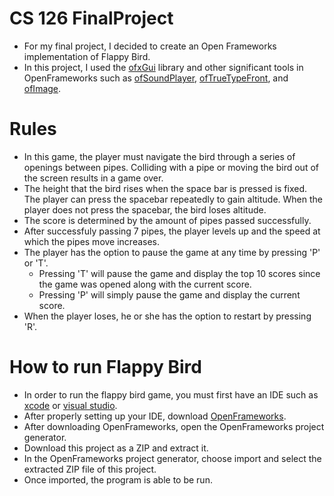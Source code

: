 # CS 126 FinalProject
* For my final project, I decided to create an Open Frameworks implementation of Flappy Bird.
* In this project, I used the [ofxGui](http://openframeworks.cc/documentation/ofxGui/) library and other significant tools in OpenFrameworks such as [ofSoundPlayer](http://openframeworks.cc/documentation/sound/ofSoundPlayer/), [ofTrueTypeFront](http://openframeworks.cc/documentation/graphics/ofTrueTypeFont/), and [ofImage](http://openframeworks.cc/documentation/graphics/ofImage/). 

# Rules
* In this game, the player must navigate the bird through a series of openings between pipes. Colliding with a pipe or moving the bird out of the screen results in a game over.
* The height that the bird rises when the space bar is pressed is fixed. The player can press the spacebar repeatedly to gain altitude. When the player does not press the spacebar, the bird loses altitude.
* The score is determined by the amount of pipes passed successfully.
* After successfuly passing 7 pipes, the player levels up and the speed at which the pipes move increases.
* The player has the option to pause the game at any time by pressing 'P' or 'T'.
  * Pressing 'T' will pause the game and display the top 10 scores since the game was opened along with the current score.
  * Pressing 'P' will simply pause the game and display the current score.
* When the player loses, he or she has the option to restart by pressing 'R'.

# How to run Flappy Bird
* In order to run the flappy bird game, you must first have an IDE such as [xcode](https://developer.apple.com/xcode/) or [visual studio](https://www.visualstudio.com/vs/). 
* After properly setting up your IDE, download [OpenFrameworks](http://openframeworks.cc/download/). 
* After downloading OpenFrameworks, open the OpenFrameworks project generator.
* Download this project as a ZIP and extract it.
* In the OpenFrameworks project generator, choose import and select the extracted ZIP file of this project.
* Once imported, the program is able to be run.
